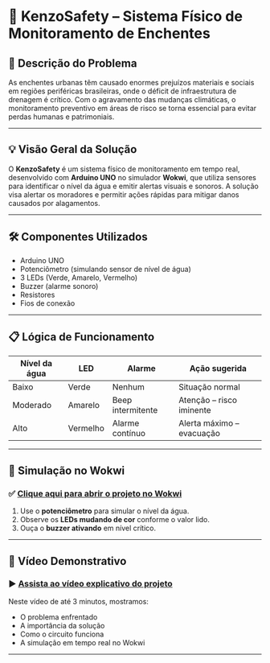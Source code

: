 # 🌊 KenzoSafety – Sistema Físico de Monitoramento de Enchentes

## 🚨 Descrição do Problema

As enchentes urbanas têm causado enormes prejuízos materiais e sociais em regiões periféricas brasileiras, onde o déficit de infraestrutura de drenagem é crítico. Com o agravamento das mudanças climáticas, o monitoramento preventivo em áreas de risco se torna essencial para evitar perdas humanas e patrimoniais.

---

## 💡 Visão Geral da Solução

O **KenzoSafety** é um sistema físico de monitoramento em tempo real, desenvolvido com **Arduino UNO** no simulador **Wokwi**, que utiliza sensores para identificar o nível da água e emitir alertas visuais e sonoros. A solução visa alertar os moradores e permitir ações rápidas para mitigar danos causados por alagamentos.

---

## 🛠️ Componentes Utilizados

- Arduino UNO
- Potenciômetro (simulando sensor de nível de água)
- 3 LEDs (Verde, Amarelo, Vermelho)
- Buzzer (alarme sonoro)
- Resistores
- Fios de conexão

---

## 📋 Lógica de Funcionamento

| Nível da água | LED      | Alarme        | Ação sugerida                |
|---------------|----------|----------------|-------------------------------|
| Baixo         | Verde    | Nenhum         | Situação normal               |
| Moderado      | Amarelo  | Beep intermitente | Atenção – risco iminente     |
| Alto          | Vermelho | Alarme contínuo | Alerta máximo – evacuação     |

---

## 🔁 Simulação no Wokwi

### ✅ [Clique aqui para abrir o projeto no Wokwi](https://wokwi.com/projects/432309563860231169)

1. Use o **potenciômetro** para simular o nível da água.
2. Observe os **LEDs mudando de cor** conforme o valor lido.
3. Ouça o **buzzer ativando** em nível crítico.

---

## 🎥 Vídeo Demonstrativo

### ▶️ [Assista ao vídeo explicativo do projeto](https://youtu.be/SEU_LINK_DO_VIDEO)

Neste vídeo de até 3 minutos, mostramos:
- O problema enfrentado
- A importância da solução
- Como o circuito funciona
- A simulação em tempo real no Wokwi

---

